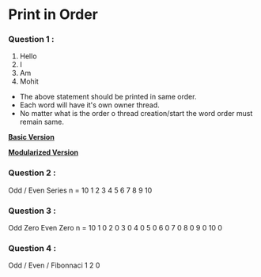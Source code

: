 # Print in Order

### Question 1 :
1. Hello
1. I
1. Am
1. Mohit

- The above statement should be printed in same order.
- Each word will have it's own owner thread.
- No matter what is the order o thread creation/start the word order must remain same.


**[Basic Version](https://github.com/devmohit-live/Concurrency/tree/Order.Basic)**

**[Modularized Version]()**



### Question 2 :

Odd / Even Series
n = 10
1 2 3 4 5 6 7 8 9 10


### Question 3 : 
Odd Zero Even Zero
n = 10
1 0 2 0 3 0 4 0 5 0 6 0 7 0 8 0 9 0 10 0 



### Question 4 : 
Odd / Even / Fibonnaci
1 2 0 
